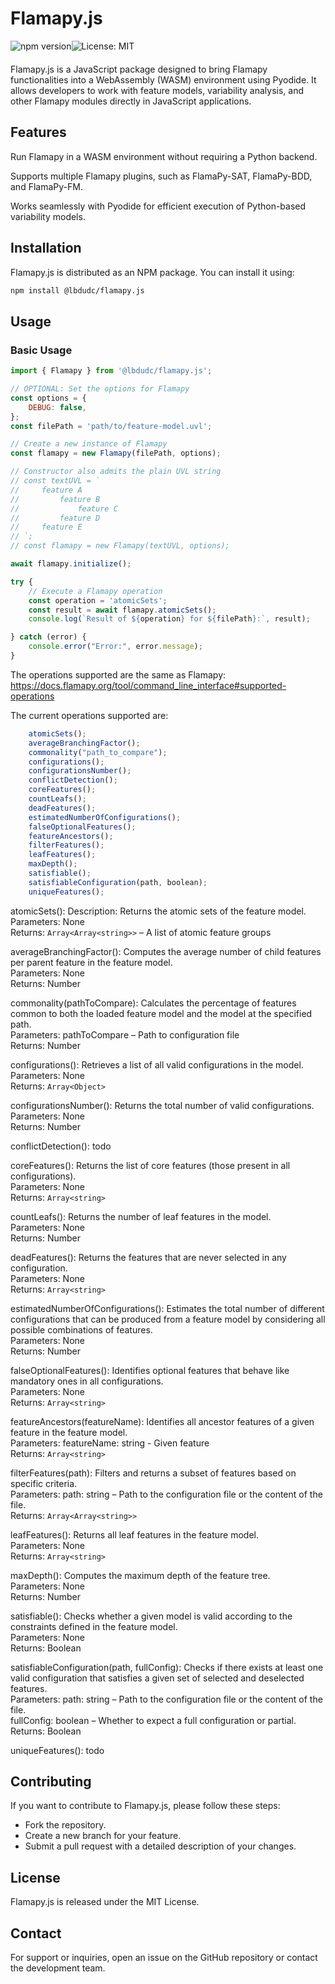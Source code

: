 # Flamapy.js

<div style="display:flex; margin-bottom: 20px;">
  <img src="https://img.shields.io/npm/v/@lbdudc/flamapy.js?&style=flat-square" alt="npm version">
  <img src="https://img.shields.io/badge/License-MIT-yellow.svg?&style=flat-square" alt="License: MIT">
</div>

Flamapy.js is a JavaScript package designed to bring Flamapy functionalities into a WebAssembly (WASM) environment using Pyodide. It allows developers to work with feature models, variability analysis, and other Flamapy modules directly in JavaScript applications.

## Features

Run Flamapy in a WASM environment without requiring a Python backend.

Supports multiple Flamapy plugins, such as FlamaPy-SAT, FlamaPy-BDD, and FlamaPy-FM.

Works seamlessly with Pyodide for efficient execution of Python-based variability models.

## Installation

Flamapy.js is distributed as an NPM package. You can install it using:

```bash
npm install @lbdudc/flamapy.js
```

## Usage

### Basic Usage

```javascript
import { Flamapy } from '@lbdudc/flamapy.js';

// OPTIONAL: Set the options for Flamapy
const options = {
    DEBUG: false,
};
const filePath = 'path/to/feature-model.uvl';

// Create a new instance of Flamapy
const flamapy = new Flamapy(filePath, options);

// Constructor also admits the plain UVL string
// const textUVL = `
//     feature A
//         feature B
//             feature C
//         feature D
//     feature E
// `;
// const flamapy = new Flamapy(textUVL, options);

await flamapy.initialize();

try {
    // Execute a Flamapy operation
    const operation = 'atomicSets';
    const result = await flamapy.atomicSets();
    console.log(`Result of ${operation} for ${filePath}:`, result);

} catch (error) {
    console.error("Error:", error.message);
}
```

The operations supported are the same as Flamapy:
<https://docs.flamapy.org/tool/command_line_interface#supported-operations>

The current operations supported are:

```javascript
    atomicSets();
    averageBranchingFactor();
    commonality("path_to_compare");
    configurations();
    configurationsNumber();
    conflictDetection();
    coreFeatures();
    countLeafs();
    deadFeatures();
    estimatedNumberOfConfigurations();
    falseOptionalFeatures();
    featureAncestors();
    filterFeatures();
    leafFeatures();
    maxDepth();
    satisfiable();
    satisfiableConfiguration(path, boolean);
    uniqueFeatures();
```

atomicSets(): Description: Returns the atomic sets of the feature model.  
Parameters: None  
Returns: `Array<Array<string>>` – A list of atomic feature groups  

averageBranchingFactor(): Computes the average number of child features per parent feature in the feature model.  
Parameters: None  
Returns: Number  

commonality(pathToCompare): Calculates the percentage of features common to both the loaded feature model and the model at the specified path.  
Parameters: pathToCompare – Path to configuration file  
Returns: Number   

configurations(): Retrieves a list of all valid configurations in the model.  
Parameters: None  
Returns: `Array<Object>`

configurationsNumber(): Returns the total number of valid configurations.  
Parameters: None  
Returns: Number

conflictDetection(): todo  

coreFeatures(): Returns the list of core features (those present in all configurations).  
Parameters: None  
Returns: `Array<string>`

countLeafs(): Returns the number of leaf features in the model.  
Parameters: None  
Returns: Number

deadFeatures(): Returns the features that are never selected in any configuration.  
Parameters: None  
Returns: `Array<string>`

estimatedNumberOfConfigurations(): Estimates the total number of different configurations that can be produced from a feature model by considering all possible combinations of features.  
Parameters: None  
Returns: Number

falseOptionalFeatures(): Identifies optional features that behave like mandatory ones in all configurations.  
Parameters: None  
Returns: `Array<string>`

featureAncestors(featureName):  Identifies all ancestor features of a given feature in the feature model.   
Parameters: featureName: string - Given feature  
Returns: `Array<string>`

filterFeatures(path): Filters and returns a subset of features based on specific criteria.  
Parameters: path: string – Path to the configuration file or the content of the file.  
Returns: `Array<Array<string>>`

leafFeatures(): Returns all leaf features in the feature model.  
Parameters: None  
Returns: `Array<string>`

maxDepth(): Computes the maximum depth of the feature tree.  
Parameters: None  
Returns: Number

satisfiable(): Checks whether a given model is valid according to the constraints defined in the feature model.  
Parameters: None  
Returns: Boolean

satisfiableConfiguration(path, fullConfig): Checks if there exists at least one valid configuration that satisfies a given set of selected and deselected features.  
Parameters: path: string – Path to the configuration file or the content of the file.  
            fullConfig: boolean – Whether to expect a full configuration or partial.  
Returns: Boolean  

uniqueFeatures(): todo

## Contributing

If you want to contribute to Flamapy.js, please follow these steps:

- Fork the repository.
- Create a new branch for your feature.
- Submit a pull request with a detailed description of your changes.

## License

Flamapy.js is released under the MIT License.

## Contact

For support or inquiries, open an issue on the GitHub repository or contact the development team.
